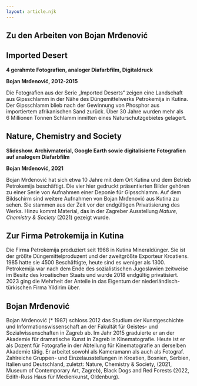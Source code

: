 ```yaml
---
layout: article.njk
---
```

## Zu den Arbeiten von Bojan Mrđenović

## Imported Desert

**4 gerahmte Fotografien, analoger Diafarbfilm, Digitaldruck**

**Bojan Mrđenović, 2012-2015**

Die Fotografien aus der Serie „Imported Deserts“ zeigen eine Landschaft aus Gipsschlamm in der Nähe des Düngemittelwerks Petrokemija in Kutina. Der Gipsschlamm blieb nach der Gewinnung von Phosphor aus importiertem afrikanischen Sand zurück. Über 30 Jahre wurden mehr als 6&nbsp;Millionen Tonnen Schlamm inmitten eines Naturschutzgebietes gelagert.

## Nature, Chemistry and Society

**Slideshow. Archivmaterial, Google Earth sowie digitalisierte Fotografien auf analogem Diafarbfilm**

**Bojan Mrđenović, 2021**

Bojan Mrđenović hat sich etwa 10 Jahre mit dem Ort Kutina und dem Betrieb Petrokemija beschäftigt. Die vier hier gedruckt präsentierten Bilder gehören zu einer Serie von Aufnahmen einer Deponie für Gipsschlamm. Auf dem Bildschirm sind weitere Aufnahmen von Bojan Mrđenović aus Kutina zu sehen. Sie stammen aus der Zeit vor der endgültigen Privatisierung des Werks. Hinzu kommt Material, das in der Zagreber Ausstellung *Nature, Chemistry & Society* (2021) gezeigt wurde. 

## Zur Firma Petrokemija in Kutina

Die Firma Petrokemija produziert seit 1968 in Kutina Mineraldünger. Sie ist der größte Düngemittelproduzent und der zweitgrößte Exporteur Kroatiens. 1985 hatte sie 4500 Beschäftigte, heute sind es weniger als 1300. Petrokemija war nach dem Ende des sozialistischen Jugoslawien zeitweise im Besitz des kroatischen Staats und wurde 2018 endgültig privatisiert. 2023 ging die Mehrheit der Anteile in das Eigentum der niederländisch-türkischen Firma Yildirim über. 


## Bojan Mrđenović

Bojan Mrđenović (* 1987) schloss 2012 das Studium der Kunstgeschichte und Informationswissenschaft an der Fakultät für Geistes- und Sozialwissenschaften in Zagreb ab. Im Jahr 2015 graduierte er an der Akademie für dramatische Kunst in Zagreb in Kinematografie. Heute ist er als Dozent für Fotografie in der Abteilung für Kinematografie an derselben Akademie tätig. Er arbeitet sowohl als Kameramann als auch als Fotograf. Zahlreiche Gruppen- und Einzelausstellungen in Kroatien, Bosnien, Serbien, Italien und Deutschland, zuletzt: Nature, Chemistry & Society, (2021, Museum of Contemporary Art, Zagreb), Black Dogs and Red Forests (2022, Edith-Russ Haus für Medienkunst, Oldenburg).
